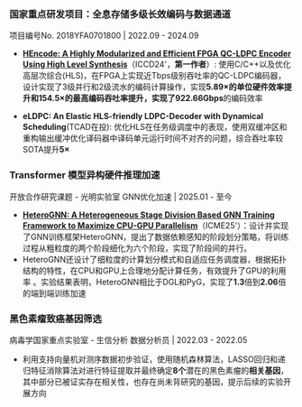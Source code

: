 <!-- - XXXXXXX论文

- XXXXXXX论文

- XXXXXXX论文
 -->

<!-- - **HEncode: A Highly Modularized and Efficient FPGA QC-LDPC Encoder Using High Level Synthesis**
  - **杨嘉伟**, [其他作者]
  - *The 42nd IEEE International Conference on Computer Design (* **ICCD 2024, CCF-B** *), Accepted.*
  - 我作为 **第一作者**，负责设计并实现了一种近 Tbps 吞吐率的 QC-LDPC 编码器。

- **HeteroGNN: A Heterogeneous Stage Division Based GNN Training Framework to Maximize CPU-GPU Parallelism**
  - [其他作者], **杨嘉伟**
  - *IEEE International Conference on Multimedia and Expo (* **ICME 2025, CCF-B** *), Accepted.*
  - 我作为 **第三作者**，参与设计了数据依赖感知的阶段划分策略和自适应任务调度器。

- **eLDPC: An Elastic HLS-friendly LDPC-Decoder with Dynamical Scheduling**
  - [参与作者], **杨嘉伟**, [其他作者]
  - *投稿中*
  - 我作为 **参与者**，主要负责优化 HLS 在任务级调度中的表现。 -->
 
### 国家重点研发项目：全息存储多级长效编码与数据通道
  
项目编号No. 2018YFA0701800 | 2022.09 - 2024.09

- [**HEncode: A Highly Modularized and Efficient FPGA QC-LDPC Encoder Using High Level Synthesis**](https://ieeexplore.ieee.org/document/10818010/)（ICCD24'，**第一作者**）: 使用C/C++以及优化高层次综合(HLS)，在FPGA上实现近Tbps级别吞吐率的QC-LDPC编码器，设计实现了3级并行和2级流水的编码计算操作，实现**5.89×**的单位硬件效率提升和**154.5×**的最高编码吞吐率提升，实现了**922.66Gbps**的编码效率

- **eLDPC: An Elastic HLS-friendly LDPC-Decoder with Dynamical Scheduling**(TCAD在投): 优化HLS在任务级调度中的表现，使用双缓冲区和重构输出缓冲优化译码器中译码单元运行时间不对齐的问题，综合吞吐率较SOTA提升**5×**

### Transformer 模型异构硬件推理加速

开放合作研究课题 - 光明实验室 GNN优化加速 | 2025.01 - 至今

- [**HeteroGNN: A Heterogeneous Stage Division Based GNN Training Framework to Maximize CPU-GPU Parallelism**](https://whova.com/embedded/session/hlWY6K3rL7pHvG8Yd1TfjYJVgDEZvOuEPKWGmeuUbIQ%3D/4654604/?widget=primary)（ICME25'）：设计并实现了GNN训练框架HeteroGNN，提出了数据依赖感知的阶段划分策略，将训练过程从粗粒度的两个阶段细化为六个阶段，实现了阶段间的并行。
- HeteroGNN还设计了细粒度的计算划分模式和自适应任务调度器，根据拓扑结构的特性，在CPU和GPU上合理地分配计算任务，有效提升了GPU的利用率 。实验结果表明，HeteroGNN相比于DGL和PyG，实现了**1.3**倍到**2.06**倍的端到端训练加速

### 黑色素瘤致癌基因筛选

病毒学国家重点实验室 - 生信分析 数据分析员 | 2022.03 - 2022.05

- 利用支持向量机对测序数据初步验证，使用随机森林算法，LASSO回归和递归特征消除算法对进行特征提取并最终确定**8个**潜在的黑色素瘤的**相关基因**，其中部分已被证实存在相关性，也存在尚未背研究的基因，提示后续的实验开展方向